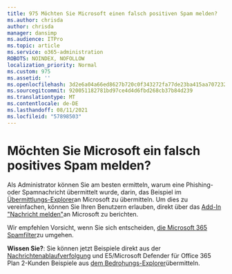 ```yaml
---
title: 975 Möchten Sie Microsoft einen falsch positiven Spam melden?
ms.author: chrisda
author: chrisda
manager: dansimp
ms.audience: ITPro
ms.topic: article
ms.service: o365-administration
ROBOTS: NOINDEX, NOFOLLOW
localization_priority: Normal
ms.custom: 975
ms.assetid: ''
ms.openlocfilehash: 3d2e6a04a66ed8627b720c0f343272fa77de23ba415aa70723210587585c9b19
ms.sourcegitcommit: 920051182781bd97ce4d4d6fbd268cb37b84d239
ms.translationtype: MT
ms.contentlocale: de-DE
ms.lasthandoff: 08/11/2021
ms.locfileid: "57898503"
---
```

# <a name="would-you-like-to-report-a-spam-false-positive-to-microsoft"></a>Möchten Sie Microsoft ein falsch positives Spam melden?

Als Administrator können Sie am besten ermitteln, warum eine Phishing- oder Spamnachricht übermittelt wurde, darin, das Beispiel im [Übermittlungs-Explorer](https://protection.office.com/reportsubmission)an Microsoft zu übermitteln. Um dies zu vereinfachen, können Sie Ihren Benutzern erlauben, direkt über das [Add-In "Nachricht melden"](https://appsource.microsoft.com/product/office/WA104381180?src=office&tab=Overview)an Microsoft zu berichten.

Wir empfehlen Vorsicht, wenn Sie sich entscheiden, [die Microsoft 365 Spamfilter](https://docs.microsoft.com/exchange/troubleshoot/antispam/cautions-against-bypassing-spam-filters)zu umgehen.

**Wissen Sie?**: Sie können jetzt Beispiele direkt aus der [Nachrichtenablaufverfolgung](https://protection.office.com/messagetrace) und E5/Microsoft Defender für Office 365 Plan 2-Kunden Beispiele aus [dem Bedrohungs-Explorer](https://docs.microsoft.com/microsoft-365/security/office-365-security/threat-explorer)übermitteln.
